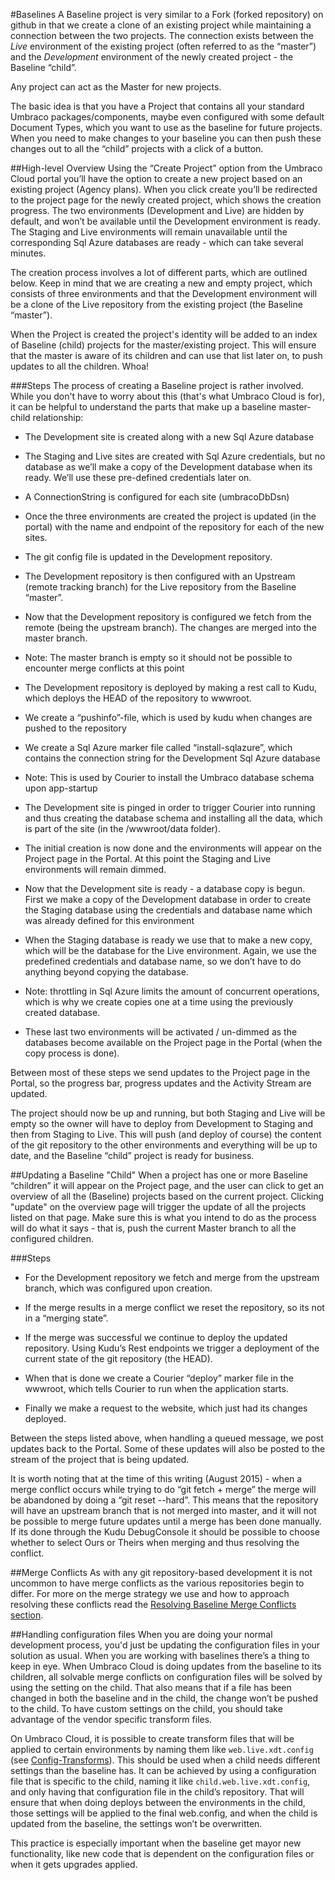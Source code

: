 #Baselines
A Baseline project is very similar to a Fork (forked repository) on github in that we create a clone of an existing project while maintaining a connection between the two projects. The connection exists between the _Live_ environment of the existing project (often referred to as the “master”) and the _Development_ environment of the newly created project - the Baseline “child”.

Any project can act as the Master for new projects.

The basic idea is that you have a Project that contains all your standard Umbraco packages/components, maybe even configured with some default Document Types, which you want to use as the baseline for future projects. When you need to make changes to your baseline you can then push these changes out to all the “child” projects with a click of a button.

##High-level Overview
Using the “Create Project” option from the Umbraco Cloud portal you’ll have the option to create a new project based on an existing project (Agency plans). When you click create you’ll be redirected to the project page for the newly created project, which shows the creation progress. The two environments (Development and Live) are hidden by default, and won’t be available until the Development environment is ready. The Staging and Live environments will remain unavailable until the corresponding Sql Azure databases are ready - which can take several minutes.

The creation process involves a lot of different parts, which are outlined below. Keep in mind that we are creating a new and empty project, which consists of three environments and that the Development environment will be a clone of the Live repository from the existing project (the Baseline “master”).

When the Project is created the project's identity will be added to an index of Baseline (child) projects for the master/existing project. This will ensure that the master is aware of its children and can use that list later on, to push updates to all the children. Whoa!

###Steps
The process of creating a Baseline project is rather involved. While you don't have to worry about this (that's what Umbraco Cloud is for), it can be helpful to understand the parts that make up a baseline master-child relationship:

* The Development site is created along with a new Sql Azure database

* The Staging and Live sites are created with Sql Azure credentials, but no database as we’ll make a copy of the Development database when its ready. We’ll use these pre-defined credentials later on.

* A ConnectionString is configured for each site (umbracoDbDsn)

* Once the three environments are created the project is updated (in the portal) with the name and endpoint of the repository for each of the new sites.

* The git config file is updated in the Development repository.

* The Development repository is then configured with an Upstream (remote tracking branch) for the Live repository from the Baseline “master”.

* Now that the Development repository is configured we fetch from the remote (being the upstream branch). The changes are merged into the master branch.

* Note: The master branch is empty so it should not be possible to encounter merge conflicts at this point

* The Development repository is deployed by making a rest call to Kudu, which deploys the HEAD of the repository to wwwroot.

* We create a “pushinfo”-file, which is used by kudu when changes are pushed to the repository

* We create a Sql Azure marker file called “install-sqlazure”, which contains the connection string for the Development Sql Azure database

* Note: This is used by Courier to install the Umbraco database schema upon app-startup

* The Development site is pinged in order to trigger Courier into running and thus creating the database schema and installing all the data, which is part of the site (in the /wwwroot/data folder).

* The initial creation is now done and the environments will appear on the Project page in the Portal. At this point the Staging and Live environments will remain dimmed.

* Now that the Development site is ready - a database copy is begun. First we make a copy of the Development database in order to create the Staging database using the credentials and database name which was already defined for this environment

* When the Staging database is ready we use that to make a new copy, which will be the database for the Live environment. Again, we use the predefined credentials and database name, so we don’t have to do anything beyond copying the database.

* Note: throttling in Sql Azure limits the amount of concurrent operations, which is why we create copies one at a time using the previously created database.

* These last two environments will be activated / un-dimmed as the databases become available on the Project page in the Portal (when the copy process is done).

Between most of these steps we send updates to the Project page in the Portal, so the progress bar, progress updates and the Activity Stream are updated.

The project should now be up and running, but both Staging and Live will be empty so the owner will have to deploy from Development to Staging and then from Staging to Live. This will push (and deploy of course) the content of the git repository to the other environments and everything will be up to date, and the Baseline “child” project is ready for business.

##Updating a Baseline "Child"
When a project has one or more Baseline “children” it will appear on the Project page, and the user can click to get an overview of all the (Baseline) projects based on the current project.
Clicking "update" on the overview page will trigger the update of all the projects listed on that page.  Make sure this is what you intend to do as the process will do what it says - that is, push the current Master branch to all the configured children.

###Steps

* For the Development repository we fetch and merge from the upstream branch, which was configured upon creation.

* If the merge results in a merge conflict we reset the repository, so its not in a “merging state”.

* If the merge was successful we continue to deploy the updated repository. Using Kudu’s Rest endpoints we trigger a deployment of the current state of the git repository (the HEAD).

* When that is done we create a Courier “deploy” marker file in the wwwroot, which tells Courier to run when the application starts.

* Finally we make a request to the website, which just had its changes deployed.

Between the steps listed above, when handling a queued message, we post updates back to the Portal. Some of these updates will also be posted to the stream of the project that is being updated.

It is worth noting that at the time of this writing (August 2015) - when a merge conflict occurs while trying to do “git fetch + merge” the merge will be abandoned by doing a “git reset --hard”. This means that the repository will have an upstream branch that is not merged into master, and it will not be possible to merge future updates until a merge has been done manually. If its done through the Kudu DebugConsole it should be possible to choose whether to select Ours or Theirs when merging and thus resolving the conflict.

##Merge Conflicts
As with any git repository-based development it is not uncommon to have merge conflicts as the various repositories begin to differ. For more on the merge strategy we use and how to approach resolving these conflicts read the [Resolving Baseline Merge Conflicts section](../Baseline-Merge-Conflicts/).

##Handling configuration files
When you are doing your normal development process, you'd just be updating the configuration files in your solution as usual. When you are working with baselines there’s a thing to keep in eye. 
When Umbraco Cloud is doing updates from the baseline to its children, all solvable merge conflicts on configuration files will be solved by using the setting on the child. That also means that if a file has been changed in both the baseline and in the child, the change won’t be pushed to the child. To have custom settings on the child, you should take advantage of the vendor specific transform files. 

On Umbraco Cloud, it is possible to create transform files that will be applied to certain environments by naming them like `web.live.xdt.config` (see [Config-Transforms](../../Set-Up/Config-Transforms/)). This should be used when a child needs different settings than the baseline has. It can be achieved by using a configuration file that is specific to the child, naming it like `child.web.live.xdt.config`, and only having that configuration file in the child’s repository. That will ensure that when doing deploys between the environments in the child, those settings will be applied to the final web.config, and when the child is updated from the baseline, the settings won’t be overwritten.

This practice is especially important when the baseline get mayor new functionality, like new code that is dependent on the configuration files or when it gets upgrades applied.
